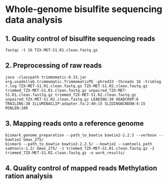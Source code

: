 # Whole-genome bisulfite sequencing data analysis
## 1. Quality control of bisulfite sequencing reads
```
fastqc -t 16 TZX-MET-S1.R1.clean.fastq.gz
```
## 2. Preprocessing of raw reads
```
java -classpath trimmomatic-0.33.jar org.usadellab.trimmomatic.TrimmomaticPE -phred33 -threads 16 -trimlog r.log TZX-MET-S1.R1.clean.fastq.gz TZX-MET-S1.R2.clean.fastq.gz trimmed_TZX-MET-S1.R1.clean.fastq.gz unpaired_TZX-MET-S1.R1.clean.fast2q.gz trimmed_TZX-MET-S1.R2.clean.fastq.gz unpaired_TZX-MET-S1.R2.clean.fastq.gz LEADING:30 HEADCROP:6 TRAILING:30 ILLUMINACLIP:adapter.fa:2:40:15 SLIDINGWINDOW:4:15 MINLEN:100
```
## 3. Mapping reads onto a reference genome
```
bismark_genome_preparation --path_to_bowtie bowtie2-2.2.5 --verbose --bowtie2 Gmax_275/
bismark --path_to_bowtie bowtie2-2.2.5/ --bowtie2 --samtools_path samtools-1.2/ Gmax_275/ -1 trimmed_TZX-MET-S1.R1.clean.fastq.gz -2 trimmed_TZX-MET-S1.R2.clean.fastq.gz -o work_results/
```
## 4. Quality control of mapped reads Methylation ration analysis